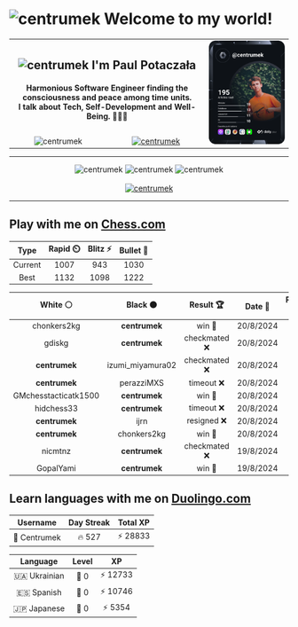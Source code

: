 <h1>
  <img
    src="https://emojis.slackmojis.com/emojis/images/1531849430/4246/blob-sunglasses.gif"
    width="30"
    alt="centrumek"
  />
  Welcome to my world!
</h1>

<table>
  <tbody>
    <tr>
      <td align="center" width="70%" colspan="2">
        <h2>
          <img
            src="https://raw.githubusercontent.com/MartinHeinz/MartinHeinz/master/wave.gif"
            width="30px"
            alt="centrumek"
          />
          I'm Paul Potaczała
        </h2>
        <h4>
          Harmonious Software Engineer finding the consciousness and peace among time units.
          <br/>
          I talk about Tech, Self-Development and Well-Being. 🌿🧘🚀
        </h4>
      </td>
      <td width="30%" rowspan="2">
        <a href="https://app.daily.dev/centrumek">
          <img
            src="./devcard.svg"
            alt="centrumek"
          />
        </a>
      </td>
    </tr>
    <tr align="center">
      <td>
        <img
          src="https://komarev.com/ghpvc/?username=centrumek&label=visitors&color=0e75b6&style=flat"
          alt="centrumek"
        >
      </td>
      <td>
        <a href="https://stackoverflow.com/users/14496012/centrumek">
          <img
            src="https://stackoverflow.com/users/flair/14496012.png?theme=dark"
            alt="centrumek"
          >
        </a>
      </td>
    </tr>
  </tbody>
</table>

---
<div align="center">
  <img 
    src="https://github-readme-stats.vercel.app/api?username=centrumek&show_icons=true&count_private=true&theme=dark&hide_border=true&hide=issues,contribs&bg_color=00000000"
    alt="centrumek"
  />
  <img
    src="https://github-readme-stats.vercel.app/api/top-langs/?username=centrumek&layout=compact&hide_border=true&theme=dark&bg_color=00000000&langs_count=6&exclude_repo=air-statistic-app"
    alt="centrumek"
  />
  <img 
    src="https://github-readme-streak-stats.herokuapp.com?user=centrumek&theme=dark&hide_border=true&background=FFFFFF00"
    alt="centrumek"
  />
  <br/>
  <br/>
  <a href="https://www.buymeacoffee.com/centrumek">
    <img
      src="https://cdn.buymeacoffee.com/buttons/v2/default-orange.png"
      height="50"
      width="210"
      alt="centrumek"
    />
  </a>
</div>

---

## Play with me on [Chess.com](https://www.chess.com/member/centrumek)

<div align="center">
<!--START_SECTION:chessStats-->
<!-- Automatically generated with https://github.com/Balastrong/chess-stats-action -->

| Type | Rapid ⏲️ | Blitz ⚡ | Bullet 🔫 |
|:---:|:---:|:---:|:---:|
| Current | 1007 | 943 | 1030 |
| Best | 1132 | 1098 | 1222 |

| White ⚪ | Black ⚫ | Result 🏆 | Date 📅 | Position 🗺️ | Type 🕕 |
|:---:|:---:|:---:|:---:|:---:|:---:|
| chonkers2kg | **centrumek** | win 🥇 | 20/8/2024 | <a href="http://www.ee.unb.ca/cgi-bin/tervo/fen.pl?select=1kr5/pb6/7n/1B1Pn3/1PPqN3/8/1KQ4b/8 w - -">Link</a> | Blitz |
| gdiskg | **centrumek** | checkmated ❌ | 20/8/2024 | <a href="http://www.ee.unb.ca/cgi-bin/tervo/fen.pl?select=r1bq3r/pp2kQb1/2p1p1Bp/3n4/3PN3/4R3/PPP2PPP/R5K1 b - -">Link</a> | Bullet |
| **centrumek** | izumi_miyamura02 | checkmated ❌ | 20/8/2024 | <a href="http://www.ee.unb.ca/cgi-bin/tervo/fen.pl?select=1r4k1/3R2pp/8/2bP4/K3P1PP/1p1B4/r7/7R w - -">Link</a> | Bullet |
| **centrumek** | perazziMXS | timeout ❌ | 20/8/2024 | <a href="http://www.ee.unb.ca/cgi-bin/tervo/fen.pl?select=6k1/p1rb3p/4R1pP/K1P5/1P1p4/1P6/7P/6NR w - -">Link</a> | Bullet |
| GMchesstacticatk1500 | **centrumek** | win 🥇 | 20/8/2024 | <a href="http://www.ee.unb.ca/cgi-bin/tervo/fen.pl?select=rn2b3/p3Pk2/2p3p1/1p1p1p1p/3P1N2/3B3P/PPP2P2/1K2r3 w - -">Link</a> | Bullet |
| hidchess33 | **centrumek** | timeout ❌ | 20/8/2024 | <a href="http://www.ee.unb.ca/cgi-bin/tervo/fen.pl?select=8/pp6/5n1p/3pkR2/1P2r1P1/8/P5K1/8 b - -">Link</a> | Bullet |
| **centrumek** | ijrn | resigned ❌ | 20/8/2024 | <a href="http://www.ee.unb.ca/cgi-bin/tervo/fen.pl?select=1K6/8/8/8/1k6/8/8/q7 w - -">Link</a> | Blitz |
| **centrumek** | chonkers2kg | win 🥇 | 20/8/2024 | <a href="http://www.ee.unb.ca/cgi-bin/tervo/fen.pl?select=R1bqkbr1/7p/2p2p2/2np2p1/8/4QP2/4N1PP/1N2KB1R b Kq -">Link</a> | Blitz |
| nicmtnz | **centrumek** | checkmated ❌ | 19/8/2024 | <a href="http://www.ee.unb.ca/cgi-bin/tervo/fen.pl?select=2kn4/ppQ4R/4p3/1q1p4/b2P1N2/2P5/P1P2P2/2K5 b - -">Link</a> | Bullet |
| GopalYami | **centrumek** | win 🥇 | 19/8/2024 | <a href="http://www.ee.unb.ca/cgi-bin/tervo/fen.pl?select=r5kr/p5b1/3Pb3/2p2p2/3q1P2/2N3Pp/PP5N/R2Q1RK1 w - -">Link</a> | Bullet |

<!--END_SECTION:chessStats-->
</div>

## Learn languages with me on [Duolingo.com](https://www.duolingo.com/profile/Centrumek)

<div align="center">
<!--START_SECTION:duolingoStats-->
<!-- Automatically generated with https://github.com/centrumek/duolingo-readme-stats-->

| Username | Day Streak | Total XP |
|:---:|:---:|:---:|
| 👤 Centrumek | 🔥 527 | ⚡ 28833 |

| Language | Level | XP |
|:---:|:---:|:---:|
| 🇺🇦 Ukrainian | 👑 0 | ⚡ 12733 |
| 🇪🇸 Spanish | 👑 0 | ⚡ 10746 |
| 🇯🇵 Japanese | 👑 0 | ⚡ 5354 |

<!--END_SECTION:duolingoStats-->
</div>
<!--
**centrumek/centrumek** is a ✨ _special_ ✨ repository because its `README.md` (this file) appears on your GitHub profile.

Here are some ideas to get you started:

- 🔭 I’m currently working on ...
- 🌱 I’m currently learning ...
- 👯 I’m looking to collaborate on ...
- 🤔 I’m looking for help with ...
- 💬 Ask me about ...
- 📫 How to reach me: ...
- 😄 Pronouns: ...
- ⚡ Fun fact: ...
-->
